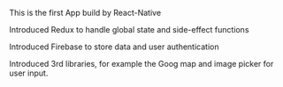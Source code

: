 This is the first App build by React-Native

Introduced Redux to handle global state and side-effect functions

Introduced Firebase to store data and user authentication

Introduced 3rd libraries, for example the Goog map and image picker for user input.

